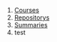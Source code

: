 1. [Courses](content-courses.md)
2. [Repositorys](content-repositorys.md)
3. [Summaries](contents-docs.md)
4.  test